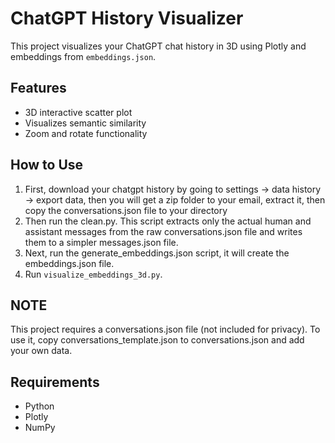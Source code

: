 # ChatGPT History Visualizer

This project visualizes your ChatGPT chat history in 3D using Plotly and embeddings from `embeddings.json`.

## Features

- 3D interactive scatter plot
- Visualizes semantic similarity
- Zoom and rotate functionality

## How to Use

1. First, download your chatgpt history by going to settings -> data history -> export data, then you will get a zip folder to your email, extract it, then copy the conversations.json file to your directory
2. Then run the clean.py. This script extracts only the actual human and assistant messages from the raw conversations.json file and writes them to a simpler messages.json file.
3. Next, run the generate_embeddings.json script, it will create the embeddings.json file.
4. Run `visualize_embeddings_3d.py`.

## NOTE

This project requires a conversations.json file (not included for privacy).
To use it, copy conversations_template.json to conversations.json and add your own data.

## Requirements

- Python
- Plotly
- NumPy
